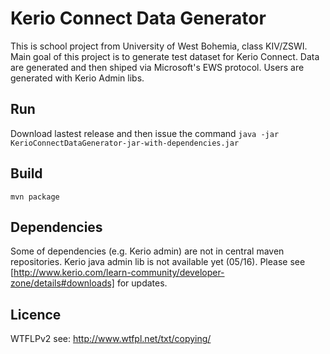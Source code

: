 # Kerio Connect Data Generator

This is school project from University of West Bohemia, class KIV/ZSWI.
Main goal of this project is to generate test dataset for Kerio Connect. Data are generated and then shiped via Microsoft's EWS protocol. Users are generated with Kerio Admin libs.

## Run
Download lastest release and then issue the command `java -jar KerioConnectDataGenerator-jar-with-dependencies.jar`

## Build
```mvn package```

## Dependencies
Some of dependencies (e.g. Kerio admin) are not in central maven repositories. Kerio java admin lib is not available yet (05/16). Please see [http://www.kerio.com/learn-community/developer-zone/details#downloads] for updates.


## Licence
WTFLPv2 see: http://www.wtfpl.net/txt/copying/
